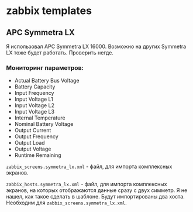 # zabbix templates

## APC Symmetra LX
Я использовал APC Symmetra LX 16000. Возможно на других Symmetra LX тоже будет работать. Проверить негде.


### Мониторинг параметров:
+ Actual Battery Bus Voltage
+ Battery Capacity
+ Input Frequency
+ Input Voltage L1
+ Input Voltage L2
+ Input Voltage L3
+ Internal Temperature
+ Nominal Battery Voltage
+ Output Current
+ Output Frequency
+ Output Load
+ Output Voltage
+ Runtime Remaining


`zabbix_screens.symmetra_lx.xml` - файл, для импорта комплексных экранов.

`zabbix_hosts.symmetra_lx.xml` - файл, для импорта комплексных экранов, на которых отображаются данные сразу с двух симметр. Я не нашел, как такое сделать в шаблоне. Будут импортированы два хоста. Необходим для `zabbix_screens.symmetra_lx.xml`.

